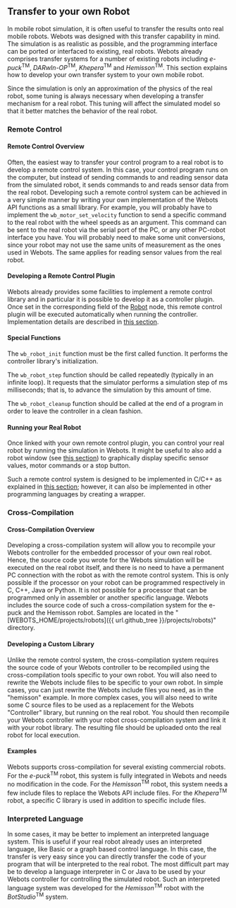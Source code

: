## Transfer to your own Robot

In mobile robot simulation, it is often useful to transfer the results onto real mobile robots.
Webots was designed with this transfer capability in mind.
The simulation is as realistic as possible, and the programming interface can be ported or interfaced to existing, real robots.
Webots already comprises transfer systems for a number of existing robots including *e-puck*<sup>TM</sup>, *DARwIn-OP*<sup>TM</sup>, *Khepera*<sup>TM</sup> and *Hemisson*<sup>TM</sup>.
This section explains how to develop your own transfer system to your own mobile robot.

Since the simulation is only an approximation of the physics of the real robot, some tuning is always necessary when developing a transfer mechanism for a real robot.
This tuning will affect the simulated model so that it better matches the behavior of the real robot.

### Remote Control

#### Remote Control Overview

Often, the easiest way to transfer your control program to a real robot is to develop a remote control system.
In this case, your control program runs on the computer, but instead of sending commands to and reading sensor data from the simulated robot, it sends commands to and reads sensor data from the real robot.
Developing such a remote control system can be achieved in a very simple manner by writing your own implementation of the Webots API functions as a small library.
For example, you will probably have to implement the `wb_motor_set_velocity` function to send a specific command to the real robot with the wheel speeds as an argument.
This command can be sent to the real robot via the serial port of the PC, or any other PC-robot interface you have.
You will probably need to make some unit conversions, since your robot may not use the same units of measurement as the ones used in Webots.
The same applies for reading sensor values from the real robot.

#### Developing a Remote Control Plugin

Webots already provides some facilities to implement a remote control library and in particular it is possible to develop it as a controller plugin.
Once set in the corresponding field of the [Robot](../reference/robot.md) node, this remote control plugin will be executed automatically when running the controller.
Implementation details are described in [this section](controller-plugin.md#remote-control-plugin).

#### Special Functions

The `wb_robot_init` function must be the first called function.
It performs the controller library's initialization.

The `wb_robot_step` function should be called repeatedly (typically in an infinite loop).
It requests that the simulator performs a simulation step of ms milliseconds; that is, to advance the simulation by this amount of time.

The `wb_robot_cleanup` function should be called at the end of a program in order to leave the controller in a clean fashion.

#### Running your Real Robot

Once linked with your own remote control plugin, you can control your real robot by running the simulation in Webots.
It might be useful to also add a robot window (see [this section](controller-plugin.md#robot-window)) to graphically display specific sensor values, motor commands or a stop button.

Such a remote control system is designed to be implemented in C/C++ as explained in [this section](controller-plugin.md); however, it can also be implemented in other programming languages by creating a wrapper.

### Cross-Compilation

#### Cross-Compilation Overview

Developing a cross-compilation system will allow you to recompile your Webots controller for the embedded processor of your own real robot.
Hence, the source code you wrote for the Webots simulation will be executed on the real robot itself, and there is no need to have a permanent PC connection with the robot as with the remote control system.
This is only possible if the processor on your robot can be programmed respectively in C, C++, Java or Python.
It is not possible for a processor that can be programmed only in assembler or another specific language.
Webots includes the source code of such a cross-compilation system for the e-puck and the Hemisson robot.
Samples are located in the "[WEBOTS\_HOME/projects/robots]({{ url.github_tree }}/projects/robots)" directory.

#### Developing a Custom Library

Unlike the remote control system, the cross-compilation system requires the source code of your Webots controller to be recompiled using the cross-compilation tools specific to your own robot.
You will also need to rewrite the Webots include files to be specific to your own robot.
In simple cases, you can just rewrite the Webots include files you need, as in the "hemisson" example.
In more complex cases, you will also need to write some C source files to be used as a replacement for the Webots "Controller" library, but running on the real robot.
You should then recompile your Webots controller with your robot cross-compilation system and link it with your robot library.
The resulting file should be uploaded onto the real robot for local execution.

#### Examples

Webots supports cross-compilation for several existing commercial robots.
For the *e-puck*<sup>TM</sup> robot, this system is fully integrated in Webots and needs no modification in the code.
For the *Hemisson*<sup>TM</sup> robot, this system needs a few include files to replace the Webots API include files.
For the *Khepera*<sup>TM</sup> robot, a specific C library is used in addition to specific include files.

### Interpreted Language

In some cases, it may be better to implement an interpreted language system.
This is useful if your real robot already uses an interpreted language, like Basic or a graph based control language.
In this case, the transfer is very easy since you can directly transfer the code of your program that will be interpreted to the real robot.
The most difficult part may be to develop a language interpreter in C or Java to be used by your Webots controller for controlling the simulated robot.
Such an interpreted language system was developed for the *Hemisson*<sup>TM</sup> robot with the *BotStudio*<sup>TM</sup> system.
